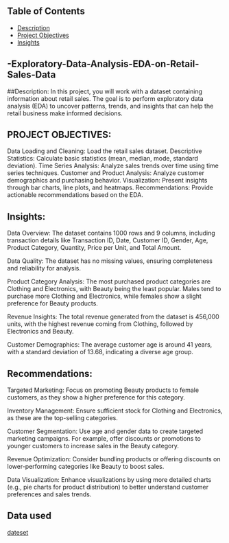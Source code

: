 ## Table of Contents
- [Description](#description)
- [Project Objectives](#project-objectives)
- [Insights](#insights)
  
## -Exploratory-Data-Analysis-EDA-on-Retail-Sales-Data
##Description: 
In this project, you will work with a dataset containing information about retail sales. The goal is to perform exploratory data analysis (EDA) to uncover patterns, trends, and insights that can help the retail business make informed decisions.


## PROJECT OBJECTIVES:
Data Loading and Cleaning: Load the retail sales dataset.
Descriptive Statistics: Calculate basic statistics (mean, median, mode, standard deviation).
Time Series Analysis: Analyze sales trends over time using time series techniques.
Customer and Product Analysis: Analyze customer demographics and purchasing behavior.
Visualization: Present insights through bar charts, line plots, and heatmaps.
Recommendations: Provide actionable recommendations based on the EDA.


## Insights:
Data Overview: The dataset contains 1000 rows and 9 columns, including transaction details like Transaction ID, Date, Customer ID, Gender, Age, Product Category, Quantity, Price per Unit, and Total Amount.

Data Quality: The dataset has no missing values, ensuring completeness and reliability for analysis.

Product Category Analysis: The most purchased product categories are Clothing and Electronics, with Beauty being the least popular. Males tend to purchase more Clothing and Electronics, while females show a slight preference for Beauty products.

Revenue Insights: The total revenue generated from the dataset is 456,000 units, with the highest revenue coming from Clothing, followed by Electronics and Beauty.

Customer Demographics: The average customer age is around 41 years, with a standard deviation of 13.68, indicating a diverse age group.

## Recommendations:
Targeted Marketing: Focus on promoting Beauty products to female customers, as they show a higher preference for this category.

Inventory Management: Ensure sufficient stock for Clothing and Electronics, as these are the top-selling categories.

Customer Segmentation: Use age and gender data to create targeted marketing campaigns. For example, offer discounts or promotions to younger customers to increase sales in the Beauty category.

Revenue Optimization: Consider bundling products or offering discounts on lower-performing categories like Beauty to boost sales.

Data Visualization: Enhance visualizations by using more detailed charts (e.g., pie charts for product distribution) to better understand customer preferences and sales trends.


## Data used
<a href="https://github.com/SayidTofa/-Exploratory-Data-Analysis-EDA-on-Retail-Sales-Data/blob/main/README.md">dateset</a>




